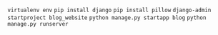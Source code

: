 `virtualenv env`
`pip install django`
`pip install pillow`
`django-admin startproject blog_website`
`python manage.py startapp blog`
`python manage.py runserver`